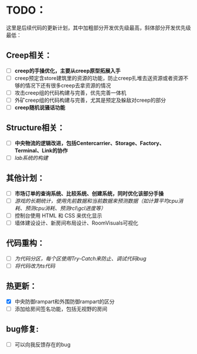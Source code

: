 # TODO：

这里是后续代码的更新计划，其中加粗部分开发优先级最高，斜体部分开发优先级最低：

## Creep相关：
- [ ] **creep的手操优化，主要从creep原型拓展入手**
- [ ] creep预定含store建筑里的资源的功能，防止creep扎堆去送资源或者资源不够的情况下还有很多creep去拿资源的情况
- [ ] 攻击creep组的代码构建与完善，优先完善一体机
- [ ] 外矿creep组的代码构建与完善，尤其是预定及躲敌对creep的部分
- [ ] **creep随机说骚话功能**

## Structure相关：
- [ ] **中央物流的逻辑改进，包括Centercarrier、Storage、Factory、Terminal、Link的协作**
- [ ] *lab系统的构建*

## 其他计划：
- [ ] **市场订单的查询系统、比较系统、创建系统，同时优化该部分手操**
- [ ] *游戏的长期统计，使用先前数据和当前数据来预测数据（如计算平均cpu消耗、预测cpu消耗、预测rcl\gcl进度等）*
- [ ] 控制台使用 HTML 和 CSS 来优化显示
- [ ] 墙体建设设计、新房间布局设计、RoomVisuals可视化

## 代码重构：
- [ ] *为代码分区，每个区使用Try-Catch来防止、调试代码bug*
- [ ] *将代码改为ts代码*

## 热更新：
- [x] 中央防御rampart和外围防御rampart的区分
- [ ] 添加给房间签名功能，包括无视野的房间

## bug修复:
- [ ] 可以向我反馈存在的bug
